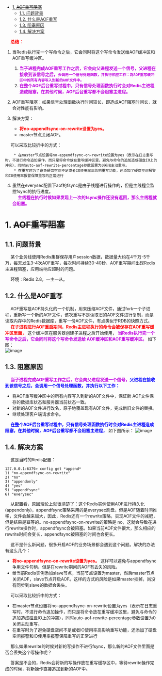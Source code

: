 

<!-- TOC -->

- [1. ~~AOF重写阻塞~~](#1-aof重写阻塞)
    - [1.1. 问题背景](#11-问题背景)
    - [1.2. 什么是AOF重写](#12-什么是aof重写)
    - [1.3. 阻塞原因](#13-阻塞原因)
    - [1.4. 解决方案](#14-解决方案)

<!-- /TOC -->

&emsp; **<font color = "red">总结：</font>**  
1. 当Redis执行完一个写命令之后，它会同时将这个写命令发送给AOF缓冲区和AOF重写缓冲区。  
	1. **<font color = "clime">当子进程完成AOF重写工作之后，它会向父进程发送一个信号，父进程在接收到该信号之后，`会调用一个信号处理函数，并执行相应工作：将AOF重写缓冲区中的所有内容写入到新的AOF文件中。`</font>**  
	2. **<font color = "clime">在整个AOF后台重写过程中，只有信号处理函数执行时会对Redis主进程造成阻塞，在其他时候，AOF后台重写都不会阻塞主进程。</font>**  
2. AOF重写阻塞：如果信号处理函数执行时间较长，即造成AOF阻塞时间长，就会对性能有影响。  
3. 解决方案：  

	* **<font color = "red">将no-appendfsync-on-rewrite设置为yes。</font>** 
	* master节点关闭AOF。  
    
&emsp; 可以采取比较折中的方式：  

        * 在master节点设置将no-appendfsync-on-rewrite设置为yes（表示在日志重写时，不进行命令追加操作，而只是将命令放在重写缓冲区里，避免与命令的追加造成磁盘IO上的冲突），同时auto-aof-rewrite-percentage参数设置为0关闭主动重写。  
        * 在重写时为了避免硬盘空间不足或者IO使用率高影响重写功能，还添加了硬盘空间报警和IO使用率报警保障重写的正常进行

4. 虽然在everysec配置下aof的fsync是由子线程进行操作的，但是主线程会监控fsync的执行进度。  
&emsp; **<font color = "clime">主线程在执行时候如果发现上一次的fsync操作还没有返回，那么主线程就会阻塞。</font>**  


# 1. ~~AOF重写阻塞~~
<!-- 
阻塞
https://www.cnblogs.com/myJuly/p/13328586.html
https://blog.csdn.net/thewindkee/article/details/83507596
https://blog.csdn.net/qq_34999565/article/details/112697188
https://blog.csdn.net/qq_34556414/article/details/106292161
-->

<!-- 
Redis AOF重写阻塞问题分析
https://blog.csdn.net/github_32521685/article/details/106354737
https://www.yht7.com/news/89862

https://www.cnblogs.com/Brake/p/14352772.html

https://blog.csdn.net/github_32521685/article/details/106354737

*** https://article.itxueyuan.com/e19qlM
-->

## 1.1. 问题背景
&emsp; 某个业务线使用Redis集群保存用户session数据，数据量大约在4千万-5千万，每天发生3-4次AOF重写，每次时间持续30-40秒，AOF重写期间出现Redis主进程阻塞，应用端响应超时的问题。  

&emsp; 环境：Redis 2.8，一主一从。  

## 1.2. 什么是AOF重写
&emsp; AOF重写是AOF持久化的一个机制，用来压缩AOF文件，通过fork一个子进程，重新写一个新的AOF文件，该次重写不是读取旧的AOF文件进行复制，而是读取内存中的Redis数据库，重写一份AOF文件，有点类似于RDB的快照方式。  
&emsp; **<font color = "red">在子进程进行AOF重启期间，Redis主进程执行的命令会被保存在AOF重写缓冲区里面，</font>** 这个缓冲区在服务器创建子进程之后开始使用， **<font color = "clime">当Redis执行完一个写命令之后，它会同时将这个写命令发送给 AOF缓冲区和AOF重写缓冲区。</font>** 如下图：  
![image](http://182.92.69.8:8081/img/microService/Redis/redis-113.png)  


## 1.3. 阻塞原因
&emsp; **<font color = "clime">当子进程完成AOF重写工作之后，它会向父进程发送一个信号，</font><font color = "blue">父进程在接收到该信号之后，会调用一个信号处理函数，并执行以下工作：</font>**  

* 将AOF重写缓冲区中的所有内容写入到新的AOF文件中，保证新 AOF文件保存的数据库状态和服务器当前状态一致。  
* 对新的AOF文件进行改名，原子地覆盖现有AOF文件，完成新旧文件的替换。  
* 继续处理客户端请求命令。  

&emsp; **<font color = "blue">在整个AOF后台重写过程中，只有信号处理函数执行时会对Redis主进程造成阻塞，在其他时候，AOF后台重写都不会阻塞主进程，</font>** 如下图所示：
![image](http://182.92.69.8:8081/img/microService/Redis/redis-114.png)  

## 1.4. 解决方案
&emsp; 这是当时的Redis配置：

```text
127.0.0.1:6379> config get *append*
1) "no-appendfsync-on-rewrite"
2) "no"
3) "appendonly"
4) "yes"
5) "appendfsync"
6) "everysec"
```
&emsp; 从配置看，原因理论上就很清楚了：这个Redis实例使用AOF进行持久化(appendonly)，appendfsync策略采用的是everysec刷盘。但是AOF随着时间推移，文件会越来越大，因此，Redis还有一个rewrite策略，实现AOF文件的减肥，但是结果是幂等的。no-appendfsync-on-rewrite的策略是 no，这就会导致在进行rewrite操作时，appendfsync会被阻塞。如果当前AOF文件很大，那么相应的rewrite时间会变长，appendfsync被阻塞的时间也会更长。  

&emsp; 这不是什么新问题，很多开启AOF的业务场景都会遇到这个问题。解决的办法有这么几个：

* **<font color = "red">将no-appendfsync-on-rewrite设置为yes。</font>** 这样可以避免与appendfsync争用文件句柄，但是在rewrite期间的AOF有丢失的风险。
* 给当前Redis实例添加slave节点，当前节点设置为master，然后master节点关闭AOF，slave节点开启AOF。这样的方式的风险是如果master挂掉，尚没有同步到slave的数据会丢失。  

&emsp; 可以采取比较折中的方式：  

* 在master节点设置将no-appendfsync-on-rewrite设置为yes（表示在日志重写时，不进行命令追加操作，而只是将命令放在重写缓冲区里，避免与命令的追加造成磁盘IO上的冲突），同时auto-aof-rewrite-percentage参数设置为0关闭主动重写。  
* 在重写时为了避免硬盘空间不足或者IO使用率高影响重写功能，还添加了硬盘空间报警和IO使用率报警保障重写的正常进行

&emsp; 那么如果rewrite的时候对新的写操作不进行fsync，那么新的AOF文件里面是否会丢失这个写操作呢？

&emsp; 答案是不会的，Redis会将新的写操作放在重写缓存区中，等待rewrite操作完成的时候，将新操作直接追加到新的AOF中。
